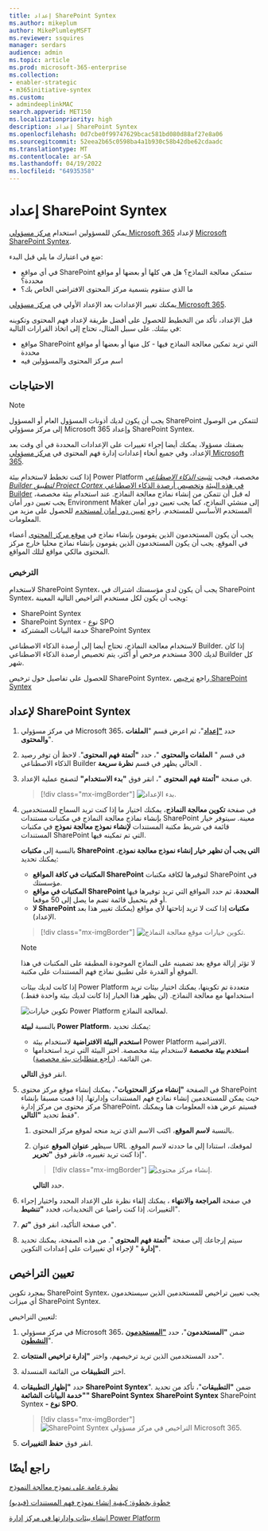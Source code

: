 ```yaml
---
title: إعداد SharePoint Syntex
ms.author: mikeplum
author: MikePlumleyMSFT
ms.reviewer: ssquires
manager: serdars
audience: admin
ms.topic: article
ms.prod: microsoft-365-enterprise
ms.collection:
- enabler-strategic
- m365initiative-syntex
ms.custom:
- admindeeplinkMAC
search.appverid: MET150
ms.localizationpriority: high
description: إعداد SharePoint Syntex
ms.openlocfilehash: 0d7cbe0f99747629bcac581bd080d88af27e8a06
ms.sourcegitcommit: 52eea2b65c0598ba4a1b930c58b42dbe62cdaadc
ms.translationtype: MT
ms.contentlocale: ar-SA
ms.lasthandoff: 04/19/2022
ms.locfileid: "64935358"
---
```

# <a name="set-up-sharepoint-syntex"></a>إعداد SharePoint Syntex

يمكن للمسؤولين استخدام <a href="https://go.microsoft.com/fwlink/p/?linkid=2024339" target="_blank">مركز مسؤولي Microsoft 365</a> لإعداد [Microsoft SharePoint Syntex](index.md). 

ضع في اعتبارك ما يلي قبل البدء:

- في أي مواقع SharePoint ستمكن معالجة النماذج؟ هل هي كلها أو بعضها أو مواقع محددة؟
- ما الذي ستقوم بتسمية مركز المحتوى الافتراضي الخاص بك؟

يمكنك تغيير الإعدادات بعد الإعداد الأولي في <a href="https://go.microsoft.com/fwlink/p/?linkid=2024339" target="_blank">مركز مسؤولي Microsoft 365</a>.

قبل الإعداد، تأكد من التخطيط للحصول على أفضل طريقة لإعداد فهم المحتوى وتكوينه في بيئتك. على سبيل المثال، تحتاج إلى اتخاذ القرارات التالية:

- مواقع SharePoint التي تريد تمكين معالجة النماذج فيها - كل منها أو بعضها أو مواقع محددة
- اسم مركز المحتوى والمسؤولين فيه

## <a name="requirements"></a>الاحتياجات 

> [!NOTE]
> يجب أن يكون لديك أذونات المسؤول العام أو المسؤول SharePoint لتتمكن من الوصول إلى مركز مسؤولي Microsoft 365 وإعداد SharePoint Syntex.

بصفتك مسؤولا، يمكنك أيضا إجراء تغييرات على الإعدادات المحددة في أي وقت بعد الإعداد، وفي جميع أنحاء إعدادات إدارة فهم المحتوى في <a href="https://go.microsoft.com/fwlink/p/?linkid=2024339" target="_blank">مركز مسؤولي Microsoft 365</a>.

إذا كنت تخطط لاستخدام بيئة Power Platform مخصصة، فيجب [تثبيت *الذكاء الاصطناعي Builder لتطبيق Project Cortex* في هذه البيئة](/power-platform/admin/manage-apps#install-an-app-in-the-environment-view) [وتخصيص أرصدة الذكاء الاصطناعي Builder](/power-platform/admin/capacity-add-on) له قبل أن تتمكن من إنشاء نماذج معالجة النماذج. عند استخدام بيئة مخصصة، يجب تعيين دور أمان Environment Maker إلى منشئي النماذج، كما يجب تعيين دور أمان المستخدم الأساسي للمستخدم. راجع [تعيين دور أمان لمستخدم](/power-platform/admin/assign-security-roles) للحصول على مزيد من المعلومات.

يجب أن يكون المستخدمون الذين يقومون بإنشاء نماذج في [موقع مركز المحتوى](/microsoft-365/contentunderstanding/create-a-content-center) أعضاء في الموقع. يجب أن يكون المستخدمون الذين يقومون بإنشاء نماذج محليا خارج مركز المحتوى مالكي مواقع لتلك المواقع.

### <a name="licensing"></a>الترخيص

لاستخدام SharePoint Syntex، يجب أن يكون لدى مؤسستك اشتراك في SharePoint Syntex، ويجب أن يكون لكل مستخدم التراخيص التالية المعينة:

- SharePoint Syntex
- SharePoint Syntex - نوع SPO
- خدمة البيانات المشتركة SharePoint Syntex

لاستخدام معالجة النماذج، تحتاج أيضا إلى أرصدة الذكاء الاصطناعي Builder. إذا كان لديك 300 مستخدم مرخص أو أكثر، يتم تخصيص أرصدة الذكاء الاصطناعي Builder كل شهر.

للحصول على تفاصيل حول ترخيص SharePoint Syntex، راجع [ترخيص SharePoint Syntex](syntex-licensing.md)

## <a name="to-set-up-sharepoint-syntex"></a>لإعداد SharePoint Syntex

1. في مركز مسؤولي Microsoft 365، حدد <a href="https://go.microsoft.com/fwlink/p/?linkid=2171997" target="_blank">**"إعداد**</a>"، ثم اعرض قسم "**الملفات والمحتوى**".

2. في قسم " **الملفات والمحتوى** "، حدد **"أتمتة فهم المحتوى**". لاحظ أن توفر رصيد الذكاء الاصطناعي Builder الحالي يظهر في قسم **نظرة سريعة** .<br/>

3. في صفحة **"أتمتة فهم المحتوى** "، انقر فوق **"بدء الاستخدام"** لتصفح عملية الإعداد. <br/>

    > [!div class="mx-imgBorder"]
    > ![بدء الإعداد.](../media/content-understanding/admin-content-understanding-get-started.png)</br>

4. في صفحة **تكوين معالجة النماذج**، يمكنك اختيار ما إذا كنت تريد السماح للمستخدمين بإنشاء نماذج معالجة النماذج في مكتبات مستندات SharePoint معينة. سيتوفر خيار قائمة في شريط مكتبة المستندات **لإنشاء نموذج معالجة نموذج** في مكتبات المستندات SharePoint التي تم تمكينه فيها.
 
     بالنسبة إلى **مكتبات SharePoint التي يجب أن تظهر خيار إنشاء نموذج معالجة نموذج**، يمكنك تحديد:</br>
      - **المكتبات في كافة المواقع SharePoint** لتوفيرها لكافة مكتبات SharePoint في مؤسستك.</br>
      - **المكتبات في مواقع SharePoint المحددة**، ثم حدد المواقع التي تريد توفيرها فيها أو قم بتحميل قائمة تضم ما يصل إلى 50 موقعا.</br>
      - **لا SharePoint مكتبات** إذا كنت لا تريد إتاحتها لأي مواقع (يمكنك تغيير هذا بعد الإعداد).

   > [!div class="mx-imgBorder"]
   > ![تكوين خيارات موقع معالجة النماذج.](../media/content-understanding/admin-configforms.png)

   > [!Note]
   > لا تؤثر إزالة موقع بعد تضمينه على النماذج الموجودة المطبقة على المكتبات في هذا الموقع أو القدرة على تطبيق نماذج فهم المستندات على مكتبة. 
    
    إذا كانت لديك بيئات Power Platform متعددة تم تكوينها، يمكنك اختيار بيئات تريد استخدامها مع معالجة النماذج. (لن يظهر هذا الخيار إذا كانت لديك بيئة واحدة فقط.)

    ![تكوين خيارات Power Platform لمعالجة النماذج.](../media/content-understanding/setup-power-platform-env.png)

    بالنسبة **لبيئة Power Platform**، يمكنك تحديد:
    - **استخدم البيئة الافتراضية** لاستخدام بيئة Power Platform الافتراضية.
    - **استخدم بيئة مخصصة** لاستخدام بيئة مخصصة. اختر البيئة التي تريد استخدامها من القائمة. ([راجع متطلبات بيئة مخصصة](/microsoft-365/contentunderstanding/set-up-content-understanding#requirements)).

    انقر فوق **التالي**.

5. في الصفحة **"إنشاء مركز المحتويات**"، يمكنك إنشاء موقع مركز محتوى SharePoint حيث يمكن للمستخدمين إنشاء نماذج فهم المستندات وإدارتها. إذا قمت مسبقا بإنشاء مركز محتوى من مركز إدارة SharePoint، فسيتم عرض هذه المعلومات هنا ويمكنك فقط تحديد **"التالي**".

    1. بالنسبة **لاسم الموقع**، اكتب الاسم الذي تريد منحه لموقع مركز المحتوى.
    
    1. سيظهر **عنوان الموقع** عنوان URL لموقعك، استنادا إلى ما حددته لاسم الموقع. إذا كنت تريد تغييره، فانقر فوق **"تحرير**".

       > [!div class="mx-imgBorder"]
       > ![إنشاء مركز محتوى.](../media/content-understanding/admin-cu-create-cc.png)</br>

       حدد **التالي**.

6. في صفحة **المراجعة والانتهاء** ، يمكنك إلقاء نظرة على الإعداد المحدد واختيار إجراء التغييرات. إذا كنت راضيا عن التحديدات، فحدد **"تنشيط**".

7. في صفحة التأكيد، انقر فوق **"تم**".

8. سيتم إرجاعك إلى صفحة **"أتمتة فهم المحتوى** ". من هذه الصفحة، يمكنك تحديد **"إدارة** " لإجراء أي تغييرات على إعدادات التكوين. 

## <a name="assign-licenses"></a>تعيين التراخيص

بمجرد تكوين SharePoint Syntex، يجب تعيين تراخيص للمستخدمين الذين سيستخدمون أي ميزات SharePoint Syntex.

لتعيين التراخيص:

1. في مركز مسؤولي Microsoft 365، ضمن **"المستخدمون**"، حدد <a href="https://go.microsoft.com/fwlink/p/?linkid=834822" target="_blank">**"المستخدمون النشطون**</a>".

2. حدد المستخدمين الذين تريد ترخيصهم، واختر **"إدارة تراخيص المنتجات**".

3. اختر **التطبيقات** من القائمة المنسدلة.

4. حدد **"إظهار التطبيقات SharePoint Syntex**". ضمن **"التطبيقات**"، تأكد من تحديد **"خدمة البيانات الشائعة" SharePoint Syntex** **SharePoint Syntex** SharePoint Syntex **- نوع SPO**.

    > [!div class="mx-imgBorder"]
    > ![SharePoint Syntex التراخيص في مركز مسؤولي Microsoft 365.](../media/content-understanding/sharepoint-syntex-licenses.png)

5. انقر فوق **حفظ التغييرات**.

## <a name="see-also"></a>راجع أيضًا

[نظرة عامة على نموذج معالجة النموذج](/ai-builder/form-processing-model-overview)

[خطوة بخطوة: كيفية إنشاء نموذج فهم المستندات (فيديو)](https://www.youtube.com/watch?v=DymSHObD-bg)

[إنشاء بيئات وإدارتها في مركز إدارة Power Platform](/power-platform/admin/create-environment)
